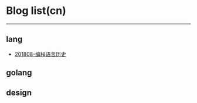 # Blog list(cn)
-----------------

## lang
- [201808-编程语言历史](lang/histroy_of_coding_language.md)

## golang

## design
